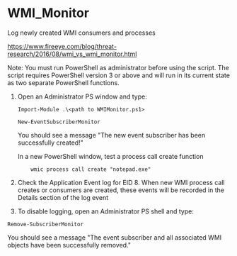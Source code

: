 # WMI_Monitor
Log newly created WMI consumers and processes

https://www.fireeye.com/blog/threat-research/2016/08/wmi_vs_wmi_monitor.html

Note: You must run PowerShell as administrator before using the script. 
The script requires PowerShell version 3 or above and will run in its current state as two separate PowerShell functions.

1. Open an Administrator PS window and type:

    ```
    Import-Module .\<path to WMIMonitor.ps1>
    
    New-EventSubscriberMonitor 
    ```    
    You should see a message "The new event subscriber has been successfully created!"
    
    In a new PowerShell window, test a process call create function 
    ```    
        wmic process call create "notepad.exe" 
    ```    
2. Check the Application Event log for EID 8. When new WMI process call creates or consumers are created, these events will be recorded in the Details section of the log event

3. To disable logging, open an Administrator PS shell and type:

  ```
  Remove-SubscriberMonitor
  ```
  You should see a message "The event subscriber and all associated WMI objects have been successfully removed."
